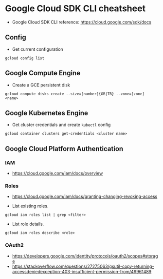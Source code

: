 # Google Cloud SDK CLI cheatsheet

* Google Cloud SDK CLI reference: https://cloud.google.com/sdk/docs

## Config
* Get current configuration
```
gcloud config list
```

## Google Compute Engine

* Create a GCE persistent disk
```
gcloud compute disks create --size=[number]{GB|TB} --zone=[zone] <name>
```

## Google Kubernetes Engine
* Get cluster credentials and create `kubectl` config
```
gcloud container clusters get-credentials <cluster name>
```

## Google Cloud Platform Authentication
### IAM
* https://cloud.google.com/iam/docs/overview

### Roles
* https://cloud.google.com/iam/docs/granting-changing-revoking-access

* List existing roles.
```
gcloud iam roles list | grep <filter>
```

* List role details.
```
gcloud iam roles describe <role>
```

### OAuth2
* https://developers.google.com/identity/protocols/oauth2/scopes#storage
* https://stackoverflow.com/questions/27275063/gsutil-copy-returning-accessdeniedexception-403-insufficient-permission-from/49961489
